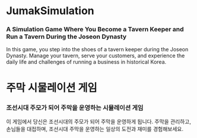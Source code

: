 # JumakSimulation
### A Simulation Game Where You Become a Tavern Keeper and Run a Tavern During the Joseon Dynasty
In this game, you step into the shoes of a tavern keeper during the Joseon Dynasty. Manage your tavern, serve your customers, and experience the daily life and challenges of running a business in historical Korea.


# 주막 시물레이션 게임
### 조선시대 주모가 되어 주막을 운영하는 시뮬레이션 게임
이 게임에서 당신은 조선시대의 주모가 되어 주막을 운영하게 됩니다. 주막을 관리하고, 손님들을 대접하며, 조선시대 주막을 운영하는 일상의 도전과 재미를 경험해보세요.
